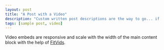 ```yaml
---
layout: post
title: "A Post with a Video"
description: "Custom written post descriptions are the way to go... if you're not lazy."
tags: [sample post, video]
---
```


<!--<iframe width="560" height="315" src="//www.youtube.com/embed/SU3kYxJmWuQ" frameborder="0"></iframe>-->

Video embeds are responsive and scale with the width of the main content block with the help of [FitVids](http://fitvidsjs.com/).

```html
```
